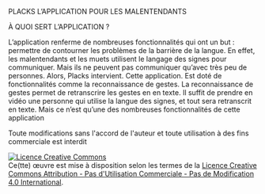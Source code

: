 PLACKS
L’APPLICATION POUR LES MALENTENDANTS 

À QUOI SERT L’APPLICATION ?

L’application renferme de nombreuses fonctionnalités qui ont un but : permettre de contourner les problèmes de la barrière de la langue. En effet, les malentendants et les muets utilisent le langage des signes pour communiquer. Mais ils ne peuvent pas communiquer qu’avec très peu de personnes. Alors, Placks intervient. Cette application. Est doté de fonctionnalités comme la reconnaissance de gestes. La reconnaissance de gestes permet de retranscrire les gestes en en texte. Il suffit de prendre en vidéo une personne qui utilise la langue des signes, et tout sera retranscrit en texte. 
Mais ce n’est qu’une des nombreuses fonctionnalités de cette application



Toute modifications sans l'accord de l'auteur et toute utilisation à des fins commerciale est interdit

<a rel="license" href="http://creativecommons.org/licenses/by-nc-nd/4.0/"><img alt="Licence Creative Commons" style="border-width:0" src="https://i.creativecommons.org/l/by-nc-nd/4.0/88x31.png" /></a><br />Ce(tte) œuvre est mise à disposition selon les termes de la <a rel="license" href="http://creativecommons.org/licenses/by-nc-nd/4.0/">Licence Creative Commons Attribution - Pas d&#39;Utilisation Commerciale - Pas de Modification 4.0 International</a>.
